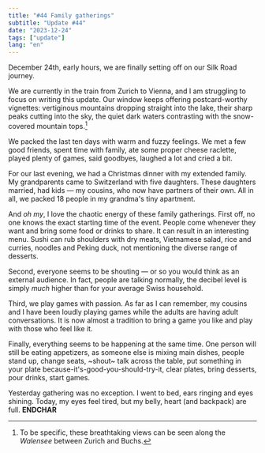 ```yaml
---
title: "#44 Family gatherings"
subtitle: "Update #44"
date: "2023-12-24"
tags: ["update"]
lang: "en"
---
```


December 24th, early hours, we are finally setting off on our Silk Road journey.

We are currently in the train from Zurich to Vienna, and I am struggling to focus on writing this update. Our window keeps offering postcard-worthy vignettes: vertiginous mountains dropping straight into the lake, their sharp peaks cutting into the sky, the quiet dark waters contrasting with the snow-covered mountain tops.[^1]

We packed the last ten days with warm and fuzzy feelings. We met a few good friends, spent time with family, ate some proper cheese raclette, played plenty of games, said goodbyes, laughed a lot and cried a bit.

For our last evening, we had a Christmas dinner with my extended family. My grandparents came to Switzerland with five daughters. These daughters married, had kids — my cousins, who now have partners of their own. All in all, we packed 18 people in my grandma's tiny apartment.

And _oh my_, I love the chaotic energy of these family gatherings. First off, no one knows the exact starting time of the event. People come whenever they want and bring some food or drinks to share. It can result in an interesting menu. Sushi can rub shoulders with dry meats, Vietnamese salad, rice and curries, noodles and Peking duck, not mentioning the diverse range of desserts.

Second, everyone seems to be shouting — or so you would think as an external audience. In fact, people are talking normally, the decibel level is simply _much_ higher than for your average Swiss household.

Third, we play games with passion. As far as I can remember, my cousins and I have been loudly playing games while the adults are having adult conversations. It is now almost a tradition to bring a game you like and play with those who feel like it.

Finally, everything seems to be happening at the same time. One person will still be eating appetizers, as someone else is mixing main dishes, people stand up, change seats, ~shout~ talk across the table, put something in your plate because-it's-good-you-should-try-it, clear plates, bring desserts, pour drinks, start games.

Yesterday gathering was no exception. I went to bed, ears ringing and eyes shining. Today, my eyes feel tired, but my belly, heart (and backpack) are full. **ENDCHAR**

[^1]: To be specific, these breathtaking views can be seen along the _Walensee_ between Zurich and Buchs.
